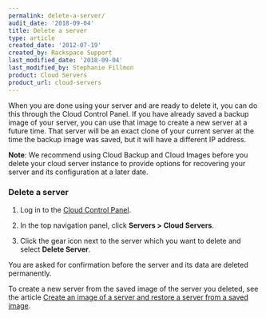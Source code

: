 ```yaml
---
permalink: delete-a-server/
audit_date: '2018-09-04'
title: Delete a server
type: article
created_date: '2012-07-19'
created_by: Rackspace Support
last_modified_date: '2018-09-04'
last_modified_by: Stephanie Fillmon
product: Cloud Servers
product_url: cloud-servers
---
```


When you are done using your server and are ready to delete it, you can
do this through the Cloud Control Panel. If you have already saved a
backup image of your server, you can use that image to create a new
server at a future time. That server will be an exact clone of your current server
at the time the backup image was saved, but it will have a different IP
address.

**Note**: We recommend using Cloud Backup and Cloud Images before you
delete your cloud server instance to provide options for recovering your
server and its configuration at a later date.

### Delete a server

1. Log in to the [Cloud Control Panel](https://mycloud.rackspace.com).

2. In the top navigation panel, click **Servers > Cloud Servers**.

3. Click the gear icon next to the server which you want to delete and select **Delete Server**.

You are asked for confirmation before the server and its data are deleted permanently.

To create a new server from the saved image of the server you deleted, see the article [Create an image of a server and restore a server from a saved image](/how-to/create-an-image-of-a-server-and-restore-a-server-from-a-saved-image).
